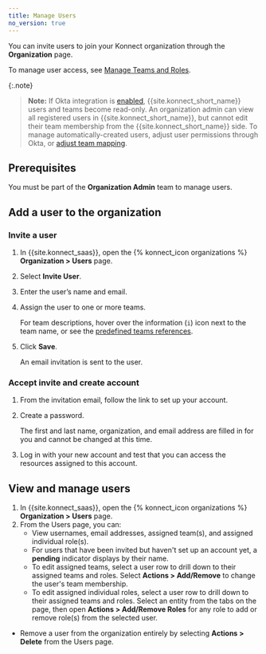 ```yaml
---
title: Manage Users
no_version: true
---
```


You can invite users to join your Konnect organization through the **Organization**
page.

To manage user access, see [Manage Teams and Roles](/konnect/org-management/teams-and-roles).

{:.note}
> **Note:** If Okta integration is [enabled](/konnect/org-management/okta-idp),
{{site.konnect_short_name}} users and teams become read-only. An organization
admin can view all registered users in {{site.konnect_short_name}}, but cannot
edit their team membership from the {{site.konnect_short_name}} side. To manage
automatically-created users, adjust user permissions through Okta, or
[adjust team mapping](/konnect/org-management/okta-idp/#map-teams-to-groups).

## Prerequisites

You must be part of the **Organization Admin** team to manage users.

## Add a user to the organization

### Invite a user
1. In {{site.konnect_saas}}, open the {% konnect_icon organizations %}
 **Organization > Users** page.
1. Select **Invite User**.
1. Enter the user’s name and email.
1. Assign the user to one or more teams.

    For team descriptions, hover over the information (`i`) icon next to the team name,
    or see the [predefined teams references](/konnect/org-management/teams-reference).

1. Click **Save**.

    An email invitation is sent to the user.

### Accept invite and create account

1. From the invitation email, follow the link to set up your account.
1. Create a password.

    The first and last name, organization, and email address are filled in for
    you and cannot be changed at this time.

1. Log in with your new account and test that you can access the resources
assigned to this account.

## View and manage users
1. In {{site.konnect_saas}}, open the {% konnect_icon organizations %}
 **Organization > Users** page.
2. From the Users page, you can:
   * View usernames, email addresses, assigned team(s), and assigned individual
   role(s).
   * For users that have been invited but haven't set up an account yet,
   a **pending** indicator displays by their name.
   * To edit assigned teams, select a user row to drill down to their
   assigned teams and roles. Select
   **Actions > Add/Remove** to change the user's team membership.
   * To edit assigned individual roles, select a user row to drill down to their
    assigned teams and roles. Select an entity from the tabs on the page, then open
    **Actions > Add/Remove Roles** for any role to add or remove role(s) from the
    selected user.
  * Remove a user from the organization entirely by selecting **Actions > Delete**
    from the Users page.
